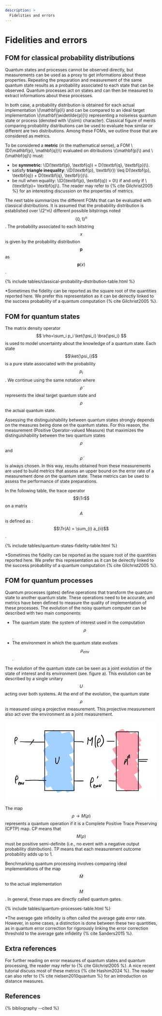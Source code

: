 ```yaml
---
description: >
  Fidelities and errors
---
```


# Fidelities and errors

## FOM for classical probability distributions

Quantum states and processes cannot be observed directly, but measurements can be used as a proxy to get informations about these properties. Repeating the preparation and measurement of the same quantum state results as a probability associated to each state that can be observed. Quantum processes act on states and can then be measured to extract informations about these processes. 

In both case, a probability distribution is obtained for each actual implementation \\(\mathbf{p}\\) and can be compared to an ideal target implementation \\(\mathbf{\widetilde{p}}\\) representing a noiseless quantum state or process (denoted with \\(\sim\\) character). Classical figure of merits comparing probability distributions can be used to evaluate how similar or different are two distributions. Among these FOMs, we outline those that are considered as metrics.

To be considered a **metric** (in the mathematical sense), a FOM \\(D(\mathbf{p}, \mathbf{q})\\) evaluated on ditributions \\(\mathbf{p}\\) and \\(\mathbf{q}\\) must:
- be **symmetric**: \\(D(\textbf{p}, \textbf{q}) = D(\textbf{q}, \textbf{p})\\).
- satisfy **triangle inequality**: \\(D(\textbf{p}, \textbf{r}) \leq D(\textbf{p}, \textbf{q}) + D(\textbf{q}, \textbf{r})\\).
- be null when equality: \\(D(\textbf{p}, \textbf{q}) = 0\\) if and only if \\(\textbf{p}= \textbf{q}\\).
The reader may refer to {% cite Gilchrist2005 %} for an interesting discussion on the properties of metrics.

The next table summarizes the different FOMs that can be evaluated with classical distributions. It is assumed that the probability distribution is established over \\(2^n\\) different possible bitstrings noted $$\{0, 1\}^n$$. The probability associated to each bitstring $$x$$ is given by the probability distribution $$\mathbf{p}$$ as $$\mathbf{p}(x)$$.

{% include tables/classical-probability-distribution-table.html %}
<script type="text/javascript">
    $(document).ready(function() {
      $('.classical-probability-distribution-table').DataTable(
        {
          "pageLength": 100,
          "ordering": false,
          columnDefs: [{ width: '20%', targets: 0 }]
        } 
      );
    });
</script>

*Sometimes the fidelity can be reported as the square root of the quantities reported here. We prefer this representation as it can be deirectly linked to the success probability of a quantum computation {% cite Gilchrist2005 %}.

## FOM for quantum states

The matrix density operator $$ \rho=\sum_i p_i \ket{\psi_i} \bra{\psi_i} $$ is used to model uncertainty about the knowledge of a quantum state. Each state $$\ket{\psi_i}$$ is a pure state associated with the probability $$p_i$$. We continue using the same notation where $$\widetilde{\rho}$$ represents the ideal target quantum state and $$\rho$$ the actual quantum state. 

Assessing the distinguishability between quantum states strongly depends on the measures being done on the quantum states. For this reason, the measurement (Positive Operator-valued Measure) that maximizes the distinguishability between the two quantum states $$\rho$$ and $$\widetilde{\rho}$$ is always chosen. In this way, results obtained from these measurements are used to build metrics that assess an upper bound on the error rate of a measurement done on the quantum state. These metrics can be used to assess the performance of state preparations.

In the following table, the trace operator $$\Tr$$ on a matrix $$A$$ is defined as : $$\Tr(A) = \sum_{i} a_{ii}$$.

{% include tables/quantum-states-fidelity-table.html %}
<script type="text/javascript">
    $(document).ready(function() {
      $('.quantum-states-fidelity-table').DataTable(
        {
          "pageLength": 100,
          "ordering": false,
          columnDefs: [{ width: '20%', targets: 0 }]
        } 
      );
    });
</script>
*Sometimes the fidelity can be reported as the square root of the quantities reported here. We prefer this representation as it can be deirectly linked to the success probability of a quantum computation {% cite Gilchrist2005 %}.

## FOM for quantum processes

Quantum processes (gates) define operations that transform the quantum state to another quantum state. These operations need to be accurate, and metrics have been defined to measure the quality of implementation of these processes. The evolution of the noisy quantum computer can be described with two main components:
- The quantum state: the system of interest used in the computation $$\rho$$.
- The environment in which the quantum state evolves $$\rho_{env}$$.

The evolution of the quantum state can be seen as a joint evolution of the state of interest and its environment (see. figure a). This evolution can be described by a single unitary $$U$$ acting over both systems. At the end of the evolution, the quantum state $$\rho$$ is measured using a projective measurement. This projective measurement also act over the environment as a joint measurement.

<div class="center">
  <img src="/img/system-level-benchmark/supremacy/quantum_process_joint_evolution.png" class="img-small" alt="Quantum process joint evolution with an environment"/>
</div>

The map $$\rho \rightarrow M(\rho)$$ represents a quantum operation if it is a Complete Positive Trace Preserving (CPTP) map. CP means that $$M(\rho)$$ must be positive semi-definite (i.e., no event with a negative output probability distribution). TP means that each measurement outcome probability adds up to 1.

Benchmarking quantum processing involves comparing ideal implementations of the map $$\widetilde{M}$$ to the actual implementation $$M$$. In general, these maps are directly called quantum gates.

{% include tables/quantum-processes-table.html %}
<script type="text/javascript">
    $(document).ready(function() {
      $('.quantum-processes-table').DataTable(
        {
          "pageLength": 100,
          "ordering": false,
          columnDefs: [{ width: '20%', targets: 0 }]
        } 
      );
    });
</script>
*The average gate infidelity is often called the average gate error rate. However, in some cases, a distinction is done between these two quantities, as in quantum error correction for rigorously linking the error correction threshold to the average gate infidelity {% cite Sanders2015 %}.

## Extra references

For further reading on error measures of quantum states and quantum processing, the reader may refer to {% cite Gilchrist2005 %}. A nice recent tutorial discuss most of these metrics {% cite Hashim2024 %}. The reader can also refer to {% cite nielsen2010quantum %} for an introduction on distance measures.


## References
{% bibliography --cited %}